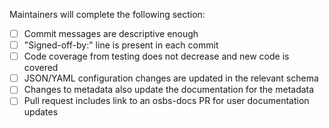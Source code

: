

Maintainers will complete the following section:
- [ ] Commit messages are descriptive enough
- [ ] "Signed-off-by:" line is present in each commit
- [ ] Code coverage from testing does not decrease and new code is covered
- [ ] JSON/YAML configuration changes are updated in the relevant schema
- [ ] Changes to metadata also update the documentation for the metadata
- [ ] Pull request includes link to an osbs-docs PR for user documentation updates
